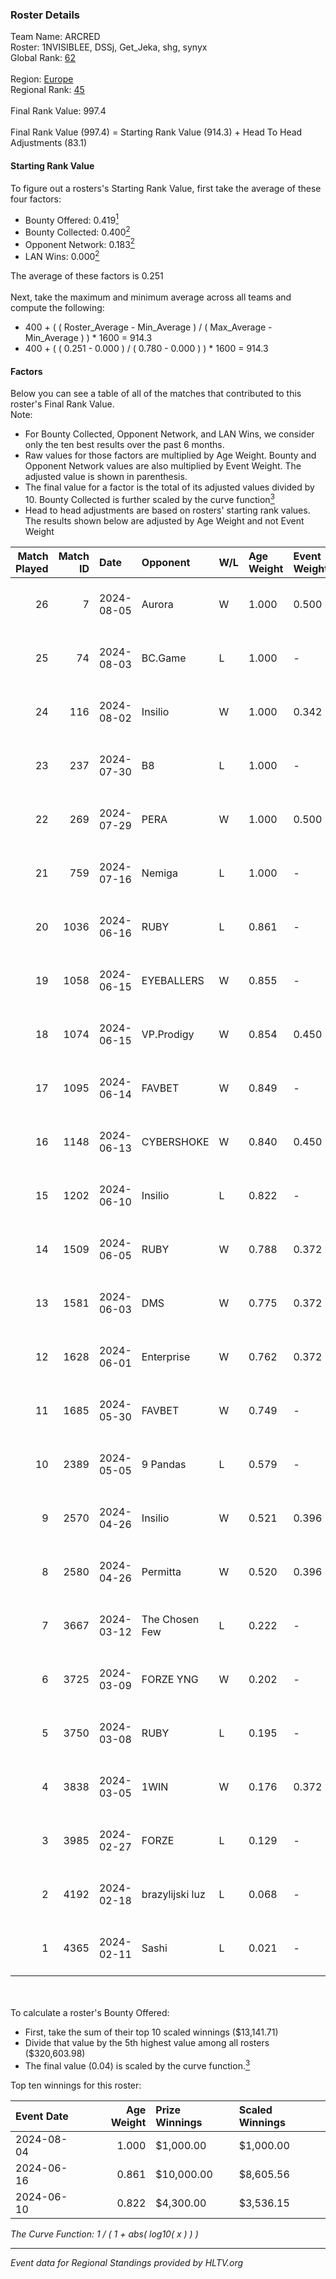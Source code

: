### Roster Details<br />
Team Name: ARCRED<br />
Roster: 1NVISIBLEE, DSSj, Get_Jeka, shg, synyx<br />
Global Rank: [62](../standings_global.md)<br />
<br />
Region: [Europe]( ../standings_europe.md)<br />
Regional Rank: [45]( ../standings_europe.md)<br />
<br />
Final Rank Value:  997.4<br />
<br />
Final Rank Value (997.4) = Starting Rank Value (914.3) + Head To Head Adjustments (83.1)<br />

#### Starting Rank Value<br />
To figure out a rosters's Starting Rank Value, first take the average of these four factors:<br />
- Bounty Offered: 0.419[<sup>1</sup>](#table2)
- Bounty Collected: 0.400[<sup>2</sup>](#table1)
- Opponent Network: 0.183[<sup>2</sup>](#table1)
- LAN Wins: 0.000[<sup>2</sup>](#table1)

The average of these factors is 0.251<br />
<br />
Next, take the maximum and minimum average across all teams and compute the following:<br />
- 400 + ( ( Roster_Average - Min_Average ) / ( Max_Average - Min_Average ) ) * 1600 = 914.3
- 400 + ( ( 0.251 - 0.000 ) / ( 0.780 - 0.000 ) ) * 1600 = 914.3


#### Factors<br />
Below you can see a table of all of the matches that contributed to this roster's Final Rank Value.<br />
Note:<br />

- For Bounty Collected, Opponent Network, and LAN Wins, we consider only the ten best results over the past 6 months.
- Raw values for those factors are multiplied by Age Weight. Bounty and Opponent Network values are also multiplied by Event Weight. The adjusted value is shown in parenthesis.
- The final value for a factor is the total of its adjusted values divided by 10. Bounty Collected is further scaled by the curve function[<sup>3</sup>](#curveFunction)
- Head to head adjustments are based on rosters' starting rank values. The results shown below are adjusted by Age Weight and not Event Weight
<span id="table1"></span><br />


| Match Played | Match ID | Date       | Opponent        | W/L | Age Weight | Event Weight | Bounty Collected | Opponent Network | LAN Wins  | H2H Adj. | Roster                                 |
| -: | -: | :- | :- | :- | :- | :- | :- | :- | :- | -: | :- |
|           26 |        7 | 2024-08-05 | Aurora          | W   | 1.000      | 0.500        | 0.421 (0.210)    | 0.776 (0.388)    | 0 (0.000) |    28.82 | 1NVISIBLEE, DSSj, Get_Jeka, shg, synyx |
|           25 |       74 | 2024-08-03 | BC.Game         | L   | 1.000      | -            | -                | -                | -         |   -17.77 | 1NVISIBLEE, DSSj, Get_Jeka, shg, synyx |
|           24 |      116 | 2024-08-02 | Insilio         | W   | 1.000      | 0.342        | 0.023 (0.008)    | 0.552 (0.189)    | 0 (0.000) |    14.29 | 1NVISIBLEE, DSSj, Get_Jeka, shg, synyx |
|           23 |      237 | 2024-07-30 | B8              | L   | 1.000      | -            | -                | -                | -         |    -8.49 | 1NVISIBLEE, DSSj, Get_Jeka, shg, synyx |
|           22 |      269 | 2024-07-29 | PERA            | W   | 1.000      | 0.500        | 0.048 (0.024)    | 0.445 (0.223)    | 0 (0.000) |    15.25 | 1NVISIBLEE, DSSj, Get_Jeka, shg, synyx |
|           21 |      759 | 2024-07-16 | Nemiga          | L   | 1.000      | -            | -                | -                | -         |    -7.28 | 1NVISIBLEE, DSSj, Get_Jeka, shg, synyx |
|           20 |     1036 | 2024-06-16 | RUBY            | L   | 0.861      | -            | -                | -                | -         |   -16.74 | 1NVISIBLEE, DSSj, Get_Jeka, shg, synyx |
|           19 |     1058 | 2024-06-15 | EYEBALLERS      | W   | 0.855      | -            | -                | -                | 0 (0.000) |     9.88 | 1NVISIBLEE, DSSj, Get_Jeka, shg, synyx |
|           18 |     1074 | 2024-06-15 | VP.Prodigy      | W   | 0.854      | 0.450        | 0.025 (0.010)    | 0.392 (0.150)    | 0 (0.000) |    10.72 | 1NVISIBLEE, DSSj, Get_Jeka, shg, synyx |
|           17 |     1095 | 2024-06-14 | FAVBET          | W   | 0.849      | -            | -                | -                | 0 (0.000) |     8.92 | 1NVISIBLEE, DSSj, Get_Jeka, shg, synyx |
|           16 |     1148 | 2024-06-13 | CYBERSHOKE      | W   | 0.840      | 0.450        | 0.039 (0.015)    | 0.347 (0.131)    | 0 (0.000) |    10.85 | 1NVISIBLEE, DSSj, Get_Jeka, shg, synyx |
|           15 |     1202 | 2024-06-10 | Insilio         | L   | 0.822      | -            | -                | -                | -         |   -11.94 | 1NVISIBLEE, DSSj, Get_Jeka, shg, synyx |
|           14 |     1509 | 2024-06-05 | RUBY            | W   | 0.788      | 0.372        | 0.095 (0.028)    | 0.491 (0.144)    | 0 (0.000) |    11.59 | 1NVISIBLEE, DSSj, Get_Jeka, shg, synyx |
|           13 |     1581 | 2024-06-03 | DMS             | W   | 0.775      | 0.372        | -                | 0.437 (0.126)    | 0 (0.000) |    13.80 | 1NVISIBLEE, DSSj, Get_Jeka, shg, synyx |
|           12 |     1628 | 2024-06-01 | Enterprise      | W   | 0.762      | 0.372        | 0.039 (0.011)    | 0.616 (0.175)    | 0 (0.000) |    11.67 | 1NVISIBLEE, DSSj, Get_Jeka, shg, synyx |
|           11 |     1685 | 2024-05-30 | FAVBET          | W   | 0.749      | -            | -                | -                | -         |     7.84 | 1NVISIBLEE, DSSj, Get_Jeka, shg, synyx |
|           10 |     2389 | 2024-05-05 | 9 Pandas        | L   | 0.579      | -            | -                | -                | -         |    -7.37 | 1NVISIBLEE, DSSj, Get_Jeka, shg, synyx |
|            9 |     2570 | 2024-04-26 | Insilio         | W   | 0.521      | 0.396        | 0.023 (0.005)    | 0.552 (0.114)    | -         |     8.47 | 1NVISIBLEE, DSSj, Get_Jeka, shg, synyx |
|            8 |     2580 | 2024-04-26 | Permitta        | W   | 0.520      | 0.396        | 0.023 (0.005)    | 0.940 (0.194)    | -         |     9.50 | 1NVISIBLEE, DSSj, Get_Jeka, shg, synyx |
|            7 |     3667 | 2024-03-12 | The Chosen Few  | L   | 0.222      | -            | -                | -                | -         |    -5.49 | 1NVISIBLEE, DSSj, Get_Jeka, shg, synyx |
|            6 |     3725 | 2024-03-09 | FORZE YNG       | W   | 0.202      | -            | -                | -                | -         |     0.34 | 1NVISIBLEE, DSSj, Get_Jeka, shg, synyx |
|            5 |     3750 | 2024-03-08 | RUBY            | L   | 0.195      | -            | -                | -                | -         |    -2.98 | 1NVISIBLEE, DSSj, Get_Jeka, shg, synyx |
|            4 |     3838 | 2024-03-05 | 1WIN            | W   | 0.176      | 0.372        | 0.033 (0.002)    | -                | -         |     2.92 | 1NVISIBLEE, DSSj, Get_Jeka, shg, synyx |
|            3 |     3985 | 2024-02-27 | FORZE           | L   | 0.129      | -            | -                | -                | -         |    -2.19 | 1NVISIBLEE, DSSj, Get_Jeka, shg, synyx |
|            2 |     4192 | 2024-02-18 | brazylijski luz | L   | 0.068      | -            | -                | -                | -         |    -1.42 | 1NVISIBLEE, DSSj, Get_Jeka, shg, synyx |
|            1 |     4365 | 2024-02-11 | Sashi           | L   | 0.021      | -            | -                | -                | -         |    -0.13 | 1NVISIBLEE, DSSj, Get_Jeka, shg, synyx |

<br />
<span id="table2"></span><br />
To calculate a roster's Bounty Offered:<br />

- First, take the sum of their top 10 scaled winnings ($13,141.71)
- Divide that value by the 5th highest value among all rosters ($320,603.98)
- The final value (0.04) is scaled by the curve function.[<sup>3</sup>](#curveFunction)

Top ten winnings for this roster:<br />

| Event Date | Age Weight | Prize Winnings | Scaled Winnings |
| :- | -: | :- | :- |
| 2024-08-04 |      1.000 | $1,000.00      | $1,000.00       |
| 2024-06-16 |      0.861 | $10,000.00     | $8,605.56       |
| 2024-06-10 |      0.822 | $4,300.00      | $3,536.15       |


<span id="curveFunction"></span>_The Curve Function: 1 / ( 1 + abs( log10( x ) ) )_<br />

---
_Event data for Regional Standings provided by HLTV.org_<br />
